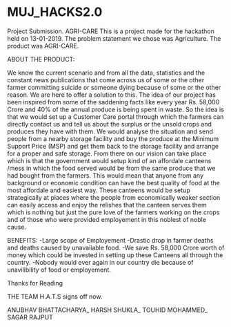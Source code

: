 # MUJ_HACKS2.0
Project Submission. AGRI-CARE
This is a project made for the hackathon held on 13-01-2019. 
The problem statement we chose was Agriculture.
The product was AGRI-CARE.

ABOUT THE PRODUCT:

We know the current scenario and from all the data, statistics and the constant news publications that come across us of some or the other farmer committing suicide or someone dying because of some or the other reason. We are here to offer a solution to this. The idea of our project has been inspired from some of the saddening facts like every year Rs. 58,000 Crore and 40% of the annual produce is being spent in waste. So the idea is that we would set up a Customer Care portal through which the farmers can directly contact us and tell us about the surplus or the unsold crops and produces they have with them. We would analyse the situation and send people from a nearby storage facility and buy the produce at the Minimum Support Price (MSP) and get them back to the storage facility and arrange for a proper and safe storage. From there on our vision can take place which is that the government would setup kind of an affordale canteens /mess in which the food served would be from the same produce that we had bought from the farmers. This would mean that anyone from any background or economic condition can have the best quality of food at the most affordale and easiest way. These canteens would be setup strategically at places where the people from economically weaker section can easily access and enjoy the relishes that the canteen serves them which is nothing but just the pure love of the farmers working on the crops and of those who were provided employement in this noblest of noble cause.

BENEFITS:
-Large scope of Employement
-Drastic drop in farmer deaths and deaths caused by unavailable food.
-We save Rs. 58,000 Crore worth of money which could be invested in setting up these Canteens all through the country.
-Nobody would ever again in our country die because of unavilibility of food or employement.

Thanks for Reading

THE TEAM H.A.T.S signs off now.

ANUBHAV BHATTACHARYA_
HARSH SHUKLA_
TOUHID MOHAMMED_
SAGAR RAJPUT
